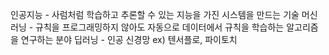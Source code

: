인공지능 - 사럼처럼 학습하고 추론할 수 있는 지능을 가진 시스템을 만드는 기술 
머신러닝 - 규칙을 프로그래밍하지 않아도 자동으로 데이터에서 규칙을 학습하는 알고리즘을 연구하는 분야 
딥러닝 - 인공 신경망 ex) 텐서플로, 파이토치
